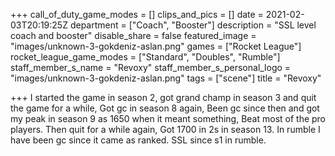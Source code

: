 +++
call_of_duty_game_modes = []
clips_and_pics = []
date = 2021-02-03T20:19:25Z
department = ["Coach", "Booster"]
description = "SSL level coach and booster"
disable_share = false
featured_image = "images/unknown-3-gokdeniz-aslan.png"
games = ["Rocket League"]
rocket_league_game_modes = ["Standard", "Doubles", "Rumble"]
staff_member_s_name = "Revoxy"
staff_member_s_personal_logo = "images/unknown-3-gokdeniz-aslan.png"
tags = ["scene"]
title = "Revoxy"

+++
I started the game in season 2, got grand champ in season 3 and quit the game for a while, Got gc in season 8 again, Been gc since then and got my peak in season 9 as 1650 when it meant something, Beat most of the pro players. Then quit for a while again, Got 1700 in 2s in season 13. In rumble I have been gc since it came as ranked. SSL since s1 in rumble.